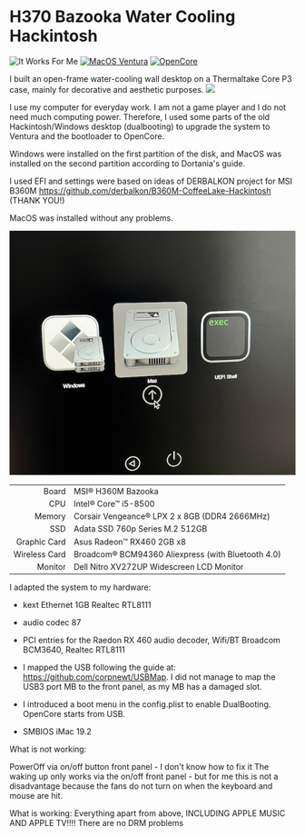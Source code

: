 # H370 Bazooka Water Cooling Hackintosh
![It Works For Me](https://img.shields.io/badge/It%20Works-For%20Me™-green)
[![MacOS Ventura](https://img.shields.io/badge/macOS-13.6-9cf)](https://www.apple.com/macos/ventura/)
[![OpenCore](https://img.shields.io/badge/OpenCore-0.8.6-f95)](https://github.com/acidanthera/OpenCorePkg/releases/0.8.6)

I built an open-frame water-cooling wall desktop on a Thermaltake Core P3 case, mainly for decorative and aesthetic purposes.
<img src="Images/Light2.png" />

I use my computer for everyday work.  I am not a game player and  I do not need much computing power. Therefore, I used some parts of the old Hackintosh/Windows desktop (dualbooting) to upgrade the system to Ventura and the bootloader to OpenCore.

Windows were installed on the first partition of the disk, and MacOS was installed on the second partition according to Dortania's guide.

I used EFI and settings were based on ideas of DERBALKON project for MSI B360M https://github.com/derbalkon/B360M-CoffeeLake-Hackintosh (THANK YOU!)

MacOS was installed without any problems.

<img src="Images/Dual boot.png" />


|                |                                                   |
| ------------: | :------------------------------------------------- |
|         Board | MSI® H360M Bazooka                                |
|           CPU | Intel® Core™ i5-8500                               |
|        Memory | Corsair Vengeance® LPX 2 x 8GB (DDR4 2666MHz)      |
|           SSD | Adata SSD 760p Series M.2 512GB                    |
|  Graphic Card | Asus Radeon™ RX460 2GB x8                          |
| Wireless Card | Broadcom® BCM94360 Aliexpress (with Bluetooth 4.0) |
|       Monitor | Dell Nitro XV272UP Widescreen LCD Monitor          |
                           

I adapted the system to my hardware:

- kext Ethernet 1GB Realtec RTL8111

- audio codec 87

- PCI entries for the Raedon RX 460 audio decoder, Wifi/BT Broadcom BCM3640, Realtec RTL8111

- I mapped the USB following the guide at: https://github.com/corpnewt/USBMap. I did not manage to map the  USB3 port MB to the front panel, as my MB has a damaged slot.

- I introduced a boot menu in the config.plist to enable DualBooting. OpenCore starts from USB.

- SMBIOS iMac 19.2

What is not working:

PowerOff via on/off button front panel - I don't know how to fix it
The waking up  only works via the on/off front panel - but for me this is not a disadvantage because the fans do not turn on when the keyboard and mouse are hit.


What is working:
Everything apart from above, INCLUDING APPLE MUSIC AND APPLE TV!!!! 
There are no DRM problems

